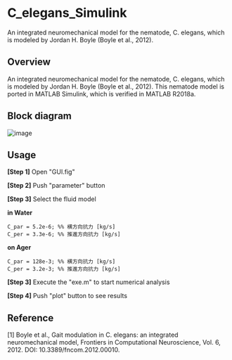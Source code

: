# C_elegans_Simulink
An integrated neuromechanical model for the nematode, C. elegans,  which is modeled by Jordan H. Boyle (Boyle et al., 2012).

## Overview
An integrated neuromechanical model for the nematode, C. elegans,  which is modeled by Jordan H. Boyle (Boyle et al., 2012).
This nematode model is ported in MATLAB Simulink, which is verified in MATLAB R2018a.


## Block diagram

![image](https://user-images.githubusercontent.com/114337358/204077618-f508f60c-c642-44ee-8ed2-62f99a33cb3e.png)

## Usage

__[Step 1]__ Open "GUI.fig" 

__[Step 2]__ Push "parameter" button

__[Step 3]__ Select the fluid model

__in Water__
```
C_par = 5.2e-6; %% 横方向抗力 [kg/s]
C_per = 3.3e-6; %% 推進方向抗力 [kg/s]
```

__on Ager__
```
C_par = 128e-3; %% 横方向抗力 [kg/s]
C_per = 3.2e-3; %% 推進方向抗力 [kg/s]
```
__[Step 3]__ Execute the "exe.m" to start numerical analysis

__[Step 4]__ Push "plot" button to see results

## Reference

[1] Boyle et al., Gait modulation in C. elegans: an integrated neuromechanical model, Frontiers in Computational Neuroscience, Vol. 6, 2012. DOI: 10.3389/fncom.2012.00010.



